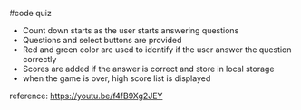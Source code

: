 #code quiz
* Count down starts as the user starts answering questions
* Questions and select buttons are provided
* Red and green color are used to identify if the user answer the question correctly
* Scores are added if the answer is correct and store in local storage
* when the game is over, high score list is displayed



reference: https://youtu.be/f4fB9Xg2JEY
